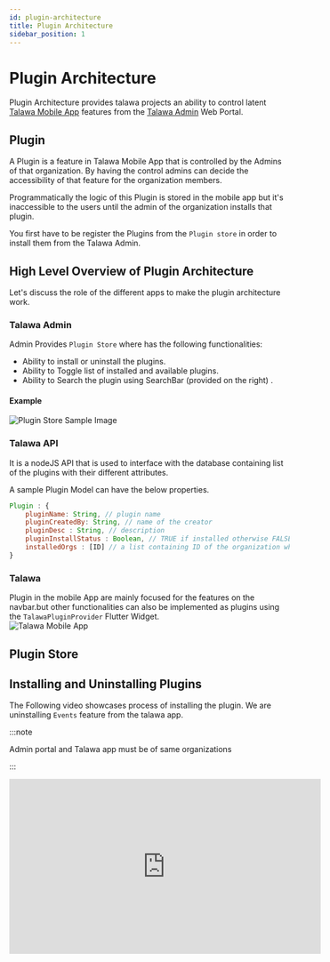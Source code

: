 ```yaml
---
id: plugin-architecture
title: Plugin Architecture
sidebar_position: 1
---
```


# Plugin Architecture

Plugin Architecture provides talawa projects an ability to control latent [Talawa Mobile App](https://docs.talawa.io/docs/developers/talawa/talawa-introduction) features from the [Talawa Admin](https://docs.talawa.io/docs/developers/talawa-admin/talawa-admin-introduction) Web Portal.

<!-- The Talawa API detects the existence of the plugin and the Mobile App will display new capabilities. -->

## Plugin

A Plugin is a feature in Talawa Mobile App that is controlled by the Admins of that organization. By having the control admins can decide the accessibility of that feature for the organization members.

Programmatically the logic of this Plugin is stored in the mobile app but it's inaccessible to the users until the admin of the organization installs that plugin.

You first have to be register the Plugins from the `Plugin store` in order to install them from the Talawa Admin.

## High Level Overview of Plugin Architecture

Let's discuss the role of the different apps to make the plugin architecture work.

### Talawa Admin

Admin Provides `Plugin Store` where has the following functionalities:

- Ability to install or uninstall the plugins.
- Ability to Toggle list of installed and available plugins.
- Ability to Search the plugin using SearchBar (provided on the right) .

#### Example

![Plugin Store Sample Image](/img/docs/plugin/store.PNG)

### Talawa API

It is a nodeJS API that is used to interface with the database containing list of the plugins with their different attributes.

A sample Plugin Model can have the below properties.

```js
Plugin : {
    pluginName: String, // plugin name
    pluginCreatedBy: String, // name of the creator
    pluginDesc : String, // description
    pluginInstallStatus : Boolean, // TRUE if installed otherwise FALSE
    installedOrgs : [ID] // a list containing ID of the organization who have installed the plugin
}
```

### Talawa

Plugin in the mobile App are mainly focused for the features on the navbar.but other functionalities can also be implemented as plugins using the `TalawaPluginProvider` Flutter Widget.  
![Talawa Mobile App ](/img/docs/plugin/talawa.PNG)

## Plugin Store

## Installing and Uninstalling Plugins

The Following video showcases process of installing the plugin. We are uninstalling `Events` feature from the talawa app.

:::note

Admin portal and Talawa app must be of same organizations

:::

<iframe width="560" height="315" src="https://www.youtube.com/embed/dsbh03N9wYo" title="Talawa Admin Plugin Demo - 2023" frameborder="0" allow="accelerometer; autoplay; clipboard-write; encrypted-media; gyroscope; picture-in-picture" allowfullscreen></iframe>
